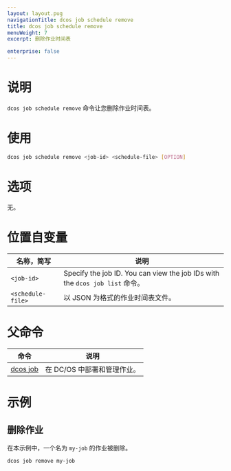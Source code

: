 ```yaml
---
layout: layout.pug
navigationTitle: dcos job schedule remove
title: dcos job schedule remove
menuWeight: 7
excerpt: 删除作业时间表

enterprise: false
---
```



# 说明
`dcos job schedule remove` 命令让您删除作业时间表。

# 使用

```bash
dcos job schedule remove <job-id> <schedule-file> [OPTION]
```

# 选项

无。

# 位置自变量

| 名称，简写 | 说明 |
|---------|-------------|
| `<job-id>`   |  Specify the job ID.  You can view the job IDs with the `dcos job list` 命令。|
| `<schedule-file>` | 以 JSON 为格式的作业时间表文件。|

# 父命令

| 命令 | 说明 |
|---------|-------------|
|  [dcos job](/cn/1.11/cli/command-reference/dcos-job/)  | 在 DC/OS 中部署和管理作业。|

# 示例

## 删除作业

在本示例中，一个名为 `my-job` 的作业被删除。

```bash
dcos job remove my-job
```


